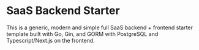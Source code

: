 # SaaS Backend Starter

This is a generic, modern and simple full SaaS backend + frontend starter template built with Go, Gin, and GORM with PostgreSQL and Typescript/Next.js on the frontend.
